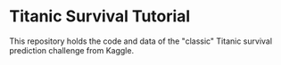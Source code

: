 # Titanic Survival Tutorial
This repository holds the code and data of the "classic" Titanic survival prediction challenge from Kaggle.
